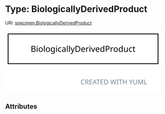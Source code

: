 
# Type: BiologicallyDerivedProduct




URI: [specimen:BiologicallyDerivedProduct](https://ccdh.org/specimen/BiologicallyDerivedProduct)


![img](images/BiologicallyDerivedProduct.svg)

## Attributes

